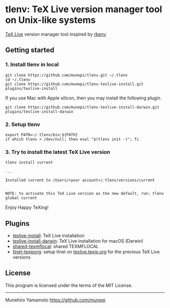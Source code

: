 # tlenv: TeX Live version manager tool on Unix-like systems

[TeX Live](https://tug.org/texlive/) version manager tool inspired by [rbenv](https://github.com/rbenv/rbenv)


## Getting started

### 1. Install tlenv in local

``` shell
git clone https://github.com/munepi/tlenv.git ~/.tlenv
cd ~/.tlenv
git clone https://github.com/munepi/tlenv-texlive-install.git  plugins/texlive-install
```

If you use Mac with Apple silicon, then you may install the following plugin. 

``` shell
git clone https://github.com/munepi/tlenv-texlive-install-darwin.git  plugins/texlive-install-darwin
```

### 2. Setup tlenv

``` shell
export PATH=~/.tlenv/bin:${PATH}
if which tlenv > /dev/null; then eval "$(tlenv init -)"; fi
```

### 3. Try to install the latest TeX Live version

``` shell
tlenv install current

...

Installed current to /Users/<your account>/.tlenv/versions/current


NOTE: to activate this TeX Live version as the new default, run: tlenv global current
```

Enjoy Happy TeXing!


## Plugins

* [texlive-install](https://github.com/munepi/tlenv-texlive-install): TeX Live installation
* [texlive-install-darwin](https://github.com/munepi/tlenv-texlive-install-darwin): TeX Live installation for macOS (Darwin)
* [shared-texmflocal](https://github.com/munepi/tlenv-shared-texmflocal): shared TEXMFLOCAL
* [tlnet-texjporg](https://github.com/munepi/tlenv-tlnet-texjporg): setup tlnet on [texlive.texjp.org](https://texlive.texjp.org/) for the previous TeX Live versions


## License

This program is licensed under the terms of the MIT License.

--------------------

Munehiro Yamamoto
https://github.com/munepi
